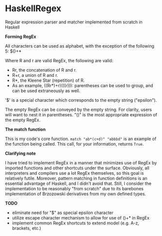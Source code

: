 # HaskellRegex
Regular expression parser and matcher implemented from scratch in Haskell

**Forming RegEx**

All characters can be used as alphabet, with the exception of the following 5: $()+*

Where R and r are valid RegEx, the following are valid:
- Rr, the concatenation of R and r.
- R+r, a union of R and r.
- R*, the Kleene Star (repetition) of R.
- As an example, ((Rr*)+r)(((r))): parentheses can be used to group, and can be used extraneously as well.

'$' is a special character which corresponds to the empty string ("epsilon").

The empty RegEx can be conveyed by the empty string. For clarity, users will want to nest it in parentheses. "()" is the most appropriate expression of the empty RegEx.

**The match function**

This is my code's core function. `match "ab*(c+d)" "abbbd"` is an example of the function being called. This call, for your information, returns `True`.

**Clarifying note**

I have tried to implement RegEx in a manner that minimizes use of RegEx by imported functions and other shortcuts under the surface. Obviously, all interpreters and compilers use a lot RegEx themselves, so this goal is relatively futile. Moreover, pattern matching in function definitions is an essential advantage of Haskell, and I didn't avoid that. Still, I consider the implementation to be reasonably "from scratch" due to its barebones implementation of Brzozowski derivatives from my own defined types.

**TODO**

- eliminate need for "$" as special epsilon character
- utilize escape character mechanism to allow for use of ()+* in RegEx
- implement common RegEx shortcuts to extend model (e.g. A-z, brackets, etc.)
